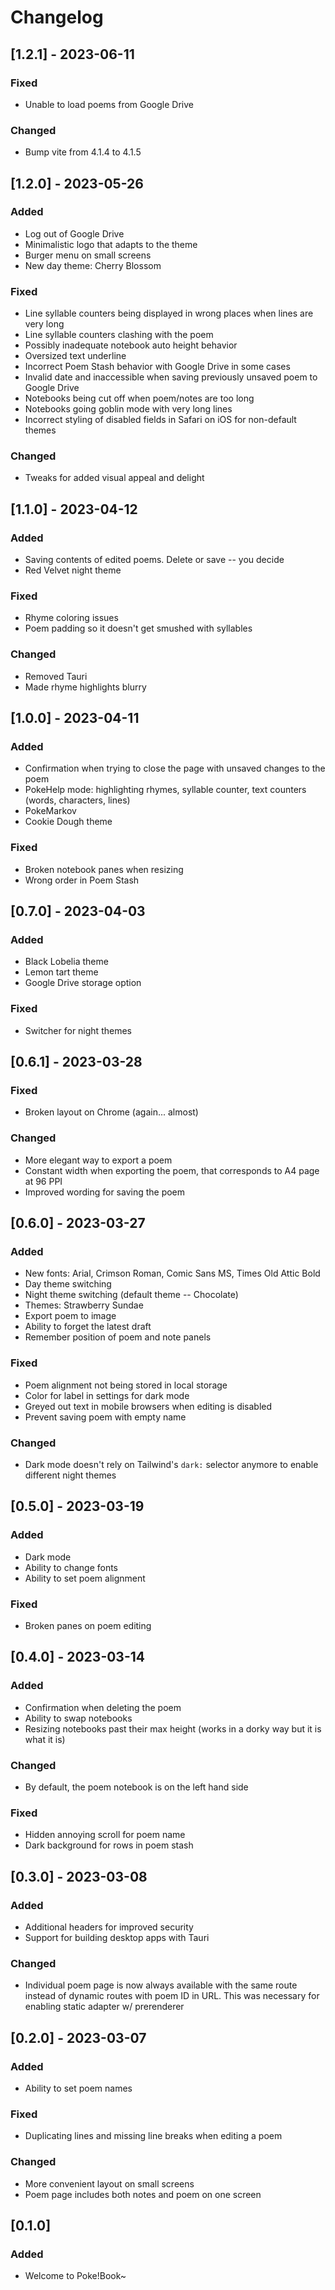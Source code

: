 # Changelog

## [1.2.1] - 2023-06-11

### Fixed
- Unable to load poems from Google Drive

### Changed
- Bump vite from 4.1.4 to 4.1.5

## [1.2.0] - 2023-05-26

### Added
- Log out of Google Drive
- Minimalistic logo that adapts to the theme
- Burger menu on small screens
- New day theme: Cherry Blossom

### Fixed
- Line syllable counters being displayed in wrong places when lines are very long
- Line syllable counters clashing with the poem
- Possibly inadequate notebook auto height behavior
- Oversized text underline
- Incorrect Poem Stash behavior with Google Drive in some cases
- Invalid date and inaccessible when saving previously unsaved poem to Google Drive
- Notebooks being cut off when poem/notes are too long
- Notebooks going goblin mode with very long lines
- Incorrect styling of disabled fields in Safari on iOS for non-default themes

### Changed
- Tweaks for added visual appeal and delight

## [1.1.0] - 2023-04-12

### Added
- Saving contents of edited poems. Delete or save -- you decide
- Red Velvet night theme

### Fixed
- Rhyme coloring issues
- Poem padding so it doesn't get smushed with syllables

### Changed
- Removed Tauri
- Made rhyme highlights blurry

## [1.0.0] - 2023-04-11

### Added
- Confirmation when trying to close the page with unsaved changes to the poem
- PokeHelp mode: highlighting rhymes, syllable counter, text counters (words, characters, lines)
- PokeMarkov
- Cookie Dough theme

### Fixed
- Broken notebook panes when resizing
- Wrong order in Poem Stash

## [0.7.0] - 2023-04-03

### Added
- Black Lobelia theme
- Lemon tart theme
- Google Drive storage option

### Fixed
- Switcher for night themes

## [0.6.1] - 2023-03-28

### Fixed
- Broken layout on Chrome (again... almost)

### Changed
- More elegant way to export a poem
- Constant width when exporting the poem, that corresponds to A4 page at 96 PPI
- Improved wording for saving the poem

## [0.6.0] - 2023-03-27

### Added
- New fonts: Arial, Crimson Roman, Comic Sans MS, Times Old Attic Bold
- Day theme switching
- Night theme switching (default theme -- Chocolate)
- Themes: Strawberry Sundae
- Export poem to image
- Ability to forget the latest draft
- Remember position of poem and note panels

### Fixed
- Poem alignment not being stored in local storage
- Color for label in settings for dark mode
- Greyed out text in mobile browsers when editing is disabled
- Prevent saving poem with empty name

### Changed
- Dark mode doesn't rely on Tailwind's `dark:` selector anymore to enable different night themes 

## [0.5.0] - 2023-03-19

### Added
- Dark mode
- Ability to change fonts
- Ability to set poem alignment

### Fixed
- Broken panes on poem editing

## [0.4.0] - 2023-03-14

### Added
- Confirmation when deleting the poem
- Ability to swap notebooks
- Resizing notebooks past their max height (works in a dorky way but it is what it is)

### Changed
- By default, the poem notebook is on the left hand side

### Fixed
- Hidden annoying scroll for poem name
- Dark background for rows in poem stash

## [0.3.0] - 2023-03-08

### Added
- Additional headers for improved security
- Support for building desktop apps with Tauri

### Changed
- Individual poem page is now always available with the same route instead of dynamic routes with poem ID in URL. This was necessary for enabling static adapter w/ prerenderer

## [0.2.0] - 2023-03-07

### Added 
- Ability to set poem names

### Fixed
- Duplicating lines and missing line breaks when editing a poem

### Changed
- More convenient layout on small screens
- Poem page includes both notes and poem on one screen

## [0.1.0] 

### Added
- Welcome to Poke!Book~
